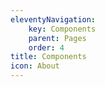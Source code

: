```yaml
---
eleventyNavigation:
    key: Components
    parent: Pages
    order: 4
title: Components
icon: About
---
```


